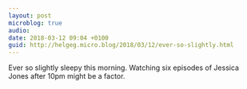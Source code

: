 ```yaml
---
layout: post
microblog: true
audio: 
date: 2018-03-12 09:04 +0100
guid: http://helgeg.micro.blog/2018/03/12/ever-so-slightly.html
---
```

Ever so slightly sleepy this morning. Watching six episodes of Jessica Jones after 10pm might be a factor. 
